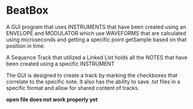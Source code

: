 # BeatBox
A GUI program that uses INSTRUMENTS that have been created using an ENVELOPE and MODULATOR which use WAVEFORMS that are calculated using microseconds and getting a specific point getSample based on that position in time.

A Sequence Track that utilized a Linked List holds all the NOTES that have been created using a specific INSTRUMENT 

The GUI is designed to create a track by marking the checkboxes that correlate to the specific note.
It also has the ability to save .txt files in a specific format and allow for shared content of tracks.

**open file does not work properly yet**
